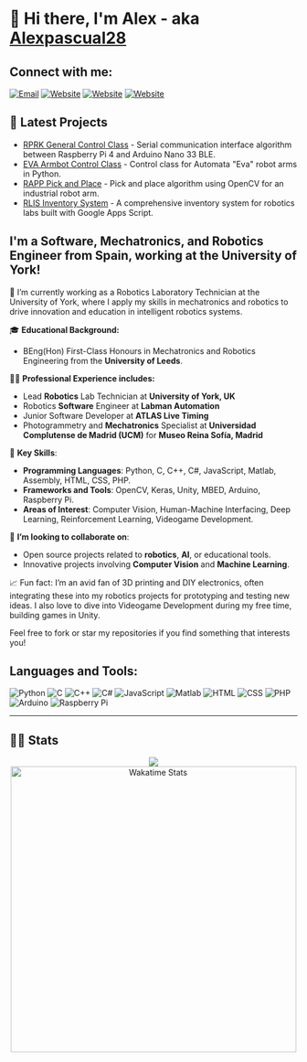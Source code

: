 # 👋 Hi there, I'm Alex - aka [Alexpascual28](https://github.com/Alexpascual28)

## Connect with me:

[![Email](https://img.shields.io/badge/Email-info%40alexrobotics.net-red)](mailto:info@alexrobotics.net)
[![Website](https://img.shields.io/badge/Website-www.alexrobotics.net-yellow)](alexrobotics.net)
[![Website](https://img.shields.io/badge/LinkedIn-linkedin.com/in/alexpascual28-blue)](https://www.linkedin.com/in/alexpascual28/)
[![Website](https://img.shields.io/badge/Twitter/X-twitter.com/Alexpascual28-green)](https://twitter.com/Alexpascual28)

## 📕 Latest Projects

- [RPRK General Control Class](https://github.com/Alexpascual28/rprk_general_control_class) - Serial communication interface algorithm between Raspberry Pi 4 and Arduino Nano 33 BLE.
- [EVA Armbot Control Class](https://github.com/Alexpascual28/eva_armbot_control_class) - Control class for Automata "Eva" robot arms in Python.
- [RAPP Pick and Place](https://github.com/Alexpascual28/rapp_pick_and_place) - Pick and place algorithm using OpenCV for an industrial robot arm.
- [RLIS Inventory System](https://github.com/Alexpascual28/rlis_inventory_system) - A comprehensive inventory system for robotics labs built with Google Apps Script.

## I'm a Software, Mechatronics, and Robotics Engineer from Spain, working at the University of York!

🔭 I’m currently working as a Robotics Laboratory Technician at the University of York, where I apply my skills in mechatronics and robotics to drive innovation and education in intelligent robotics systems.

🎓 **Educational Background:**

- BEng(Hon) First-Class Honours in Mechatronics and Robotics Engineering from the **University of Leeds**.

👨‍💻 **Professional Experience includes:**

- Lead **Robotics** Lab Technician at **University of York, UK**
- Robotics **Software** Engineer at **Labman Automation**
- Junior Software Developer at **ATLAS Live Timing**
- Photogrammetry and **Mechatronics** Specialist at **Universidad Complutense de Madrid (UCM)** for **Museo Reina Sofía, Madrid**

💼 **Key Skills**:

- **Programming Languages**: Python, C, C++, C#, JavaScript, Matlab, Assembly, HTML, CSS, PHP.
- **Frameworks and Tools**: OpenCV, Keras, Unity, MBED, Arduino, Raspberry Pi.
- **Areas of Interest**: Computer Vision, Human-Machine Interfacing, Deep Learning, Reinforcement Learning, Videogame Development.

👯 **I’m looking to collaborate on**:

- Open source projects related to **robotics**, **AI**, or educational tools.
- Innovative projects involving **Computer Vision** and **Machine Learning**.

📈 Fun fact: I’m an avid fan of 3D printing and DIY electronics, often integrating these into my robotics projects for prototyping and testing new ideas. I also love to dive into Videogame Development during my free time, building games in Unity.

Feel free to fork or star my repositories if you find something that interests you!

## Languages and Tools:

![Python](https://img.shields.io/badge/-Python-black?style=flat-square&logo=python)
![C](https://img.shields.io/badge/-C-black?style=flat-square&logo=c)
![C++](https://img.shields.io/badge/-C++-black?style=flat-square&logo=c%2B%2B)
![C#](https://img.shields.io/badge/-C%23-black?style=flat-square&logo=c-sharp)
![JavaScript](https://img.shields.io/badge/-JavaScript-black?style=flat-square&logo=javascript)
![Matlab](https://img.shields.io/badge/-Matlab-black?style=flat-square&logo=matlab)
![HTML](https://img.shields.io/badge/-HTML-black?style=flat-square&logo=html5)
![CSS](https://img.shields.io/badge/-CSS-black?style=flat-square&logo=css3)
![PHP](https://img.shields.io/badge/-PHP-black?style=flat-square&logo=php)
![Arduino](https://img.shields.io/badge/-Arduino-black?style=flat-square&logo=arduino)
![Raspberry Pi](https://img.shields.io/badge/-Raspberry%20Pi-black?style=flat-square&logo=raspberry-pi)

---

## 👨‍💻 Stats

<div align="center">

[<img src="https://github-readme-stats.vercel.app/api?username=Alexpascual28&theme=tokyonight&hide_border=true&show_icons=true&hide_title=true" />](https://github.com/anuraghazra/github-readme-stats)
[<img src="https://github-readme-stats.vercel.app/api/wakatime?username=Alexpascual28&theme=dark&hide_border=true&layout=compact&custom_title=This%20week%20I%20spent%20my%20time%20on&cache_seconds=1800" alt="Wakatime Stats" width="500" />](https://wakatime.com/@Alexpascual28)  

</div>

<!---
Alexpascual28/Alexpascual28 is a ✨ special ✨ repository because its `README.md` (this file) appears on your GitHub profile.
You can click the Preview link to take a look at your changes.
--->
